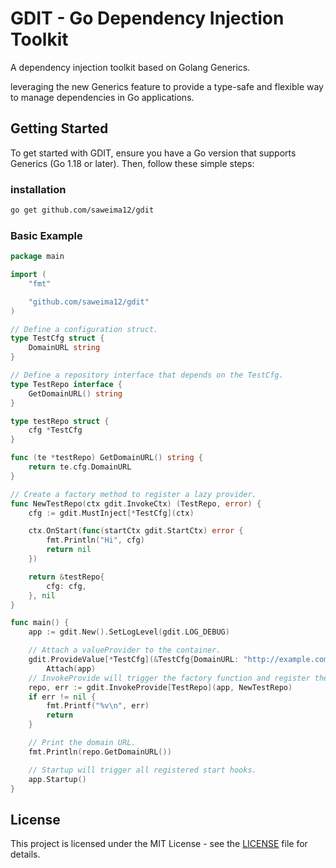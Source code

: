 # GDIT - Go Dependency Injection Toolkit

A dependency injection toolkit based on Golang Generics.

leveraging the new Generics feature to provide a type-safe and flexible way to manage dependencies in  Go applications. 


## Getting Started

To get started with GDIT, ensure you have a Go version that supports Generics (Go 1.18 or later). Then, follow these simple steps:

### installation
```sh
go get github.com/saweima12/gdit
```

### Basic Example
```go
package main

import (
	"fmt"

	"github.com/saweima12/gdit"
)

// Define a configuration struct.
type TestCfg struct {
	DomainURL string
}

// Define a repository interface that depends on the TestCfg.
type TestRepo interface {
	GetDomainURL() string
}

type testRepo struct {
	cfg *TestCfg
}

func (te *testRepo) GetDomainURL() string {
	return te.cfg.DomainURL
}

// Create a factory method to register a lazy provider.
func NewTestRepo(ctx gdit.InvokeCtx) (TestRepo, error) {
	cfg := gdit.MustInject[*TestCfg](ctx)

	ctx.OnStart(func(startCtx gdit.StartCtx) error {
		fmt.Println("Hi", cfg)
		return nil
	})

	return &testRepo{
		cfg: cfg,
	}, nil
}

func main() {
	app := gdit.New().SetLogLevel(gdit.LOG_DEBUG)

	// Attach a valueProvider to the container.
	gdit.ProvideValue[*TestCfg](&TestCfg{DomainURL: "http://example.com"}).
		Attach(app)
	// InvokeProvide will trigger the factory function and register the provider in the container.
	repo, err := gdit.InvokeProvide[TestRepo](app, NewTestRepo)
	if err != nil {
		fmt.Printf("%v\n", err)
		return
	}

	// Print the domain URL.
	fmt.Println(repo.GetDomainURL())

	// Startup will trigger all registered start hooks.
	app.Startup()
}

```



## License

This project is licensed under the MIT License - see the [LICENSE](LICENSE) file for details.

